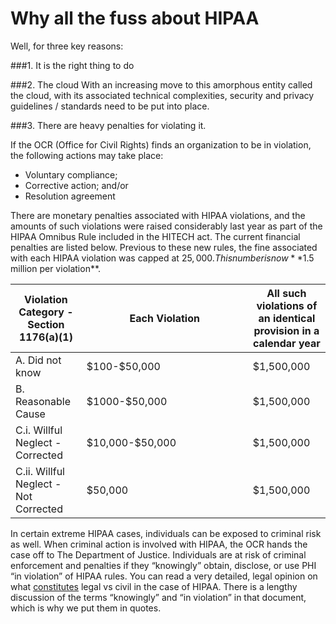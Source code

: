 # Why all the fuss about HIPAA

Well, for three key reasons:

###1. It is the right thing to do

###2. The cloud
With an increasing move to this amorphous entity called the cloud, with its associated technical complexities, security and privacy guidelines / standards need to be put into place.

###3. There are heavy penalties for violating it.

If the OCR (Office for Civil Rights) finds an organization to be in violation, the following actions may take place:
- Voluntary compliance;
- Corrective action; and/or
- Resolution agreement

There are monetary penalties associated with HIPAA violations, and the amounts of such violations were raised considerably last year as part of the HIPAA Omnibus Rule included in the HITECH act. The current financial penalties are listed below. Previous to these new rules, the fine associated with each HIPAA violation was capped at $25,000. This number is now **$1.5 million per violation**.

<table>
	<tbody>
		<tr>
			<th>Violation Category - Section 1176(a)(1)</th>
			<th>Each Violation</th>
			<th>All such violations of an identical provision in a calendar year</th>
		</tr>
	</tbody>
	<tbody>
		<tr>
			<td>A. Did not know</td>
			<td width="250px">$100-$50,000</td>
			<td>$1,500,000</td>
		</tr>
		<tr>
			<td>B. Reasonable Cause</td>
			<td>$1000-$50,000</td>
			<td>$1,500,000</td>
		</tr>
		<tr>
			<td>C.i. Willful Neglect - Corrected</td>
			<td>$10,000-$50,000</td>
			<td>$1,500,000</td>
		</tr>
		<tr>
			<td>C.ii. Willful Neglect - Not Corrected</td>
			<td>$50,000</td>
			<td>$1,500,000</td>
		</tr>
	</tbody>
</table>

In certain extreme HIPAA cases, individuals can be exposed to criminal risk as well. When criminal action is involved with HIPAA, the OCR hands the case off to The Department of Justice. Individuals are at risk of criminal enforcement and penalties if they “knowingly” obtain, disclose, or use PHI “in violation” of HIPAA rules. You can read a very detailed, legal opinion on what [constitutes](http://www.justice.gov/olc/hipaa_final.htm) legal vs civil in the case of HIPAA. There is a lengthy discussion of the terms “knowingly” and “in violation” in that document, which is why we put them in quotes.


[id1]: https://draftin.com/images/12897?token=u4jMFh1lHh8Ycv6PsEjz0ZTSsmpb2m9LajjGDEYA6oal_ssjSjpzKl8zwTgDRO2UQGRN4Yj_SXdXnDvAJNUFh4s "HIPAA Financial Penalties"
